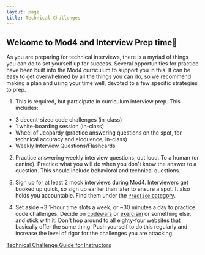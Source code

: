 ```yaml
---
layout: page
title: Technical Challenges
---
```


## Welcome to Mod4 and Interview Prep time🎉

As you are preparing for technical interviews, there is a myriad of things you can do to set yourself up for success. Several opportunities for practice have been built into the Mod4 curriculum to support you in this. It can be easy to get overwhelmed by all the things you can do, so we recommend making a plan and using your time well, devoted to a few specific strategies to prep.

1. This is required, but participate in curriculum interview prep. This includes:
  - 3 decent-sized code challenges (in-class)
  - 1 white-boarding session (in-class)
  - Wheel of Jeopardy (practice answering questions on the spot, for technical accuracy and eloquence, in-class)
  - Weekly Interview Questions/Flashcards

2. Practice answering weekly interview questions, out loud. To a human (or canine). Practice what you will do when you don't know the answer to a question. This should include behavioral and technical questions.

3. Sign up for at least 2 mock interviews during Mod4. Interviewers get booked up quick, so sign up earlier than later to ensure a spot. It also holds you accountable. Find them under the [`Practice` category](https://github.com/turingschool/career-development-curriculum/blob/master/module_four/interview_prep_resources.md).

4. Set aside ~3 1-hour time slots a week, or ~30 minutes a day to practice code challenges. Decide on [codewars](https://www.codewars.com/) or [exercism](https://exercism.io/) or something else, and stick with it. Don't hop around to all eighty-four websites that basically offer the same thing. Push yourself to do this regularly and increase the level of rigor for the challenges you are attacking.

[Technical Challenge Guide for Instructors](https://github.com/turingschool/b4-technical-challenges)
